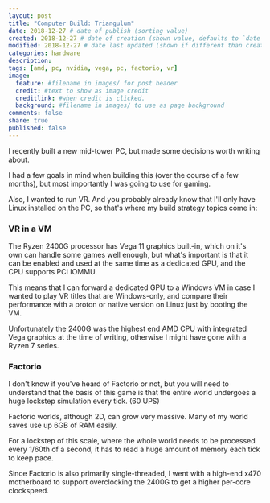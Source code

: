 ```yaml
---
layout: post
title: "Computer Build: Triangulum"
date: 2018-12-27 # date of publish (sorting value)
created: 2018-12-27 # date of creation (shown value, defaults to `date`)
modified: 2018-12-27 # date last updated (shown if different than created)
categories: hardware
description:
tags: [amd, pc, nvidia, vega, pc, factorio, vr]
image:
  feature: #filename in images/ for post header
  credit: #text to show as image credit
  creditlink: #when credit is clicked.
  background: #filename in images/ to use as page background
comments: false
share: true
published: false
---
```


I recently built a new mid-tower PC, but made some decisions worth writing about.

I had a few goals in mind when building this (over the course of a few months), but most importantly I was going to use for gaming.

Also, I wanted to run VR. And you probably already know that I'll only have Linux installed on the PC, so that's where my build strategy topics come in:


### VR in a VM

The Ryzen 2400G processor has Vega 11 graphics built-in, which on it's own can handle some games well enough, but what's important is that it can be enabled and used at the same time as a dedicated GPU, and the CPU supports PCI IOMMU.

This means that I can forward a dedicated GPU to a Windows VM in case I wanted to play VR titles that are Windows-only, and compare their performance with a proton or native version on Linux just by booting the VM.

Unfortunately the 2400G was the highest end AMD CPU with integrated Vega graphics at the time of writing, otherwise I might have gone with a Ryzen 7 series.

### Factorio

I don't know if you've heard of Factorio or not, but you will need to understand that the basis of this game is that the entire world undergoes a huge lockstep simulation every tick. (60 UPS)

Factorio worlds, although 2D, can grow very massive. Many of my world saves use up 6GB of RAM easily.

For a lockstep of this scale, where the whole world needs to be processed every 1/60th of a second, it has to read a huge amount of memory each tick to keep pace.

Since Factorio is also primarily single-threaded, I went with a high-end x470 motherboard to support overclocking the 2400G to get a higher per-core clockspeed.
